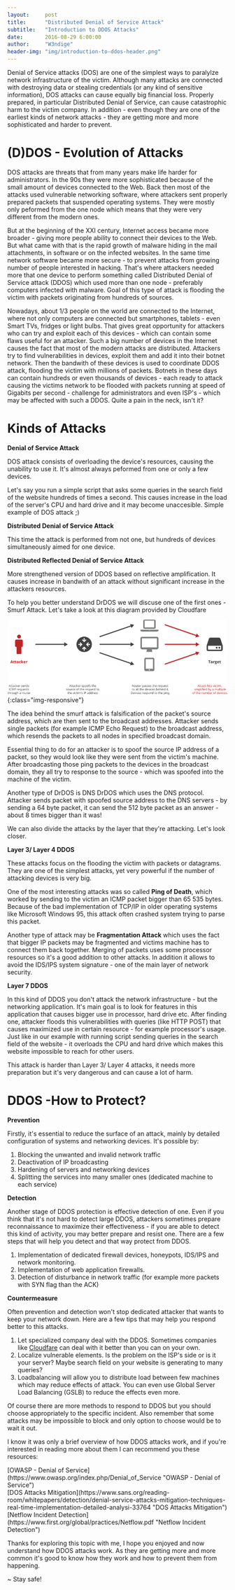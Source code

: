 ```yaml
---
layout:     post
title:      "Distributed Denial of Service Attack"
subtitle:   "Introduction to DDOS Attacks"
date:       2016-08-29 6:00:00
author:     "W3ndige"
header-img: "img/introduction-to-ddos-header.png"
---
```

<p>Denial of Service attacks (DOS) are one of the simplest ways to paralylze network infrastructure of the victim. Although  many attacks are connected with destroying data or stealing credentials (or any kind of sensitive information), DOS attacks can cause equally big financial loss. Properly prepared, in particular Distributed Denial of Service, can cause catastrophic harm to the victim company. In addition - even though they are one of the earliest kinds of network attacks - they are getting more and more sophisticated and harder to prevent. </p>

<h1>(D)DOS - Evolution of Attacks</h1>

<p>DOS attacks are threats that from many years make life harder for administrators. In the 90s they were more sophisticated because of the small amount of devices connected to the Web. Back then most of the attacks used vulnerable networking software, where attackers sent properly prepared packets that suspended operating systems. They were mostly only peformed from the one node which means that they were very different from the modern ones. </p>

<p>But at the beginning of the XXI century, Internet access became more broader - giving more people ability to connect their devices to the Web. But what came with that is the rapid growth of malware hiding in the mail attachments, in software or on the infected websites. In the same time network software became more secure - to prevent attacks from growing number of people interested in hacking. That's where attackers needed more that one device to perform something called Distributed Denial of Service attack (DDOS) which used more than one node - preferably computers infected with malware.  Goal of this type of attack is flooding the victim with packets originating from hundreds of sources. </p>

<p>Nowadays, about 1/3 people on the world are connected to the Internet, where not only computers are connected but smartphones, tablets - even Smart TVs, fridges or light bulbs. That gives great opportunity for attackers who can try and exploit each of this devices - which can contain some flaws useful for an attacker. Such a big number of devices in the Internet causes the fact that most of the modern attacks are distributed. Attackers try to find vulnerabilities in devices, exploit them and add it into their botnet network. Then the bandwith of these devices is used to coordinate DDOS attack, flooding the victim with millions of packets. Botnets in these days can contain hundreds or even thousands of devices - each ready to attack causing the victims network to be flooded with packets running at speed of Gigabits per second - challenge for administrators and even ISP's - which may be affected with such a DDOS. Quite a pain in the neck, isn't it?   </p>

<h1>Kinds of Attacks</h1>
<p><b>Denial of Service Attack</b></p>
<p>DOS attack consists of overloading the device's resources, causing the unability to use it. It's almost always peformed from one or only a few devices. </p>
<p>Let's say you run a simple script that asks some queries in the search field of the website hundreds of times a second.  This causes increase in the load of the server's CPU and hard drive and it may become unaccesible. Simple example of DOS attack ;)</p>
<p><b>Distributed Denial of Service Attack</b></p>
<p>This time the attack is performed from not one, but hundreds of devices simultaneously aimed for one device. </p>
<p><b>Distributed Reflected Denial of Service Attack</b></p>
<p>More strengthened version of DDOS based on reflective amplification. It causes increase in bandwith of an attack without significant increase in the attackers resources. </p>
<p>To help you better understand DrDOS we will discuse one of the first ones - Smurf Attack. Let's take a look at this diagram provided by Cloudfare</p>

![smurf-attack](/img/ddos-introduction/smurf-attack.png){:class="img-responsive"}
<p>The idea behind the smurf attack is falsification of the packet's source address, which are then sent to the broadcast addresses. Attacker sends single packets (for example ICMP Echo Request) to the broadcast address, which resends the packets to all nodes in specified broadcast domain. </p>

<p> Essential thing to do for an attacker is to spoof the source IP address of a packet, so they would look like they were sent from the victim's machine. After broadcasting those ping packets to the devices in the broadcast domain, they all try to response to the source - which was spoofed into the machine of the victim.  </p>

<p>Another type of DrDOS is DNS DrDOS which uses the DNS protocol. Attacker sends packet with spoofed source address to the DNS servers - by sending a 64 byte packet, it can send the 512 byte packet as an answer - about 8 times bigger than it was!  </p>

<p>We can also divide the attacks by the layer that they're attacking. Let's look closer.</p>
<p><b>Layer 3/ Layer 4 DDOS</b></p>
<p>These attacks focus on the flooding the victim with packets or datagrams. They are one of the simplest attacks, yet very powerful if the number of attacking devices is very big. </p>
<p>One of the most interesting attacks was so called <b>Ping of Death</b>, which worked by sending to the victim an ICMP packet bigger than  65 535 bytes. Because of the bad implementation of TCP/IP in older operating systems like Microsoft Windows 95, this attack often crashed system trying to parse this packet. </p>
<p>Another type of attack may be <b>Fragmentation Attack</b> which uses the fact that bigger IP packets may be fragmented and victims machine has to connect them back together. Merging of packets uses some processor resources so it's a good addition to other attacks. In addition it allows to avoid the IDS/IPS system signature - one of the main layer of network security. </p>
<p><b>Layer 7 DDOS</b></p>
<p>In this kind of DDOS you don't attack the network infrastructure - but the networking application. It's main goal is to look for features in this application that causes bigger use in processor, hard drive etc. After finding one, attacker floods this vulnerabilities with queries (like HTTP POST) that causes maximized use in certain resource - for example processor's usage. Just like in our example with running script sending queries in the search field of the website - it overloads the CPU and hard drive which makes this website impossible to reach for other users.  </p>

<p>This attack is harder than Layer 3/ Layer 4 attacks, it needs more preparation but it's very dangerous and can cause a lot of harm. </p>

<h1>DDOS -How to Protect?</h1>

<p><b>Prevention</b></p>
<p>Firstly, it's essential to reduce the surface of an attack, mainly by detailed configuration of systems and networking devices.  It's possible by: </p>
<ol>
<li>Blocking the unwanted and invalid network traffic</li>
<li>Deactivation of IP broadcasting</li>
<li>Hardening of servers and networking devices</li>
<li>Splitting the services into many smaller ones (dedicated machine to each service)</li>
</ol>

<p><b>Detection</b></p>
<p>Another stage of DDOS protection is effective detection of one. Even if you think that it's not hard to detect large DDOS, attackers sometimes prepare reconnaissance to maximize their effectiveness - if you are able to detect this kind of activity, you may better prepare and resist one. There are a few steps that will help you detect and that way protect from DDOS. </p>

<ol>
<li>Implementation of dedicated firewall devices, honeypots, IDS/IPS and network monitoring. </li>
<li>Implementation of web application firewalls.</li>
<li>Detection of disturbance in network traffic (for example more packets with SYN flag than the ACK)</li>
</ol>

<p><b>Countermeasure</b></p>
<p>Often prevention and detection won't stop dedicated attacker that wants to keep your network down. Here are a few tips that may help you respond better to this attacks. </p>

<ol>
<li>Let specialized company deal with the DDOS. Sometimes companies like <a href="https://www.cloudflare.com/">Cloudfare</a> can deal with it better than you can on your own. </li>
<li>Localize vulnerable elements. Is the problem on the ISP's side or is it your server? Maybe search field on your website is generating to many queries? </li>
<li>Loadbalancing will allow you to distribute load between few machines which may reduce effects of attack. You can even use Global Server Load Balancing (GSLB) to reduce the effects even more. </li>
</ol>

<p>Of course there are more methods to respond to DDOS but you should choose appropriately to the specific incident. Also remember that some attacks may be impossible to block and only option to choose would be to wait it out. </p>

<p>I know it was only a brief overview of how DDOS attacks work, and if you're interested in reading more about them I can recommend you these resources: </p>
[OWASP - Denial of Service](https://www.owasp.org/index.php/Denial_of_Service "OWASP - Denial of Service")<br>
[DOS Attacks Mitigation](https://www.sans.org/reading-room/whitepapers/detection/denial-service-attacks-mitigation-techniques-real-time-implementation-detailed-analysi-33764 "DOS Attacks Mitigation")<br>
[Netflow Incident Detection](https://www.first.org/global/practices/Netflow.pdf "Netflow Incident Detection")<br>

<p>Thanks for exploring this topic with me, I hope you enjoyed and now understand how DDOS attacks work.  As they are getting more and more common it's good to know how they work and how to prevent them from happening. </p>

<p>~ Stay safe!</p>
